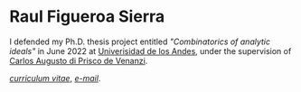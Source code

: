 # Raul Figueroa Sierra

I defended my Ph.D. thesis project entitled *"Combinatorics of analytic ideals"* in June 2022 at [Univerisidad de los Andes](https://uniandes.edu.co), under the supervision of [Carlos Augusto di Prisco de Venanzi](https://math.uniandes.edu.co/app/cv/site/institucional.php?Uid=ca.di&Cat=Planta&PW=).

[*curriculum vitae*](/docs/CV_BURITICA.pdf), [*e-mail*](mailto:r.figueroa@uniandes.edu.co).

